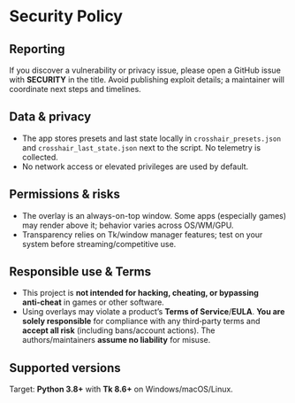 # Security Policy

## Reporting

If you discover a vulnerability or privacy issue, please open a GitHub issue with **SECURITY** in the title. Avoid publishing exploit details; a maintainer will coordinate next steps and timelines.

## Data & privacy

- The app stores presets and last state locally in `crosshair_presets.json` and `crosshair_last_state.json` next to the script. No telemetry is collected.
- No network access or elevated privileges are used by default.

## Permissions & risks

- The overlay is an always-on-top window. Some apps (especially games) may render above it; behavior varies across OS/WM/GPU.
- Transparency relies on Tk/window manager features; test on your system before streaming/competitive use.

## Responsible use & Terms

- This project is **not intended for hacking, cheating, or bypassing anti‑cheat** in games or other software.
- Using overlays may violate a product’s **Terms of Service**/**EULA**. **You are solely responsible** for compliance with any third‑party terms and **accept all risk** (including bans/account actions). The authors/maintainers **assume no liability** for misuse.

## Supported versions

Target: **Python 3.8+** with **Tk 8.6+** on Windows/macOS/Linux.
